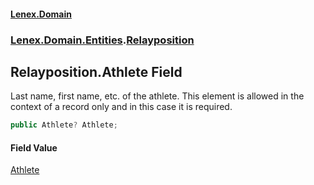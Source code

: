 #### [Lenex.Domain](index.md 'index')
### [Lenex.Domain.Entities](Lenex.Domain.Entities.md 'Lenex.Domain.Entities').[Relayposition](Lenex.Domain.Entities.Relayposition.md 'Lenex.Domain.Entities.Relayposition')

## Relayposition.Athlete Field

Last name, first name, etc. of the athlete. This element is allowed in the context of a record only and in this case it is required.

```csharp
public Athlete? Athlete;
```

#### Field Value
[Athlete](Lenex.Domain.Entities.Athlete.md 'Lenex.Domain.Entities.Athlete')